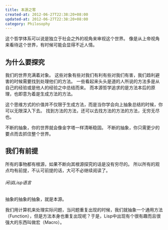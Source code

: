 ```yaml
---
title: 本源之零
created-at: 2012-06-27T22:38:20+08:00
updated-at: 2012-06-27T22:38:20+08:00
category: Philosophy
---
```


这个哲学体系可以说是独立于社会之外的视角来审视这个世界。
像是从上帝视角来看待这个世界，有时候可能会显得不近人情。

为什么要探究
------------

我们的世界充满着对象。
这些对象有些对我们有利有些对我们有害，我们趋利避害的时候需要找到处理他们的方法。
一些看起来头头是道的人所说的方法多是从自己的经验或是他人的经验之中总结而来。
而本源哲学追求的是方法本后的原理，也即意为着是生成方法的方法。

这个思维方式的价值并不仅限于生成方法，而是当你学会向上抽象总结的时候，你可以无限深入下去。
找到方法的方法，还可以去找方法的方法的方法，无穷无尽也。

不断的抽象，你的世界就会像金字塔一样清晰稳固。
不断的抽象，你只需更少的要点而去抓住整个世界。

我们有前提
----------

所有的事物都有根源，如果不断向其根源探究的话是没有穷尽的。
所以所有的观点均有前提，不认可前提的话，大可不必继续阅读了。

###### 闲谈Lisp语言 ######
抽象的抽象的抽象，就是本源。

我们用计算机来处理实际问题，当问题重复出现的时候，我们就抽象一个通用方法（Function），但是方法本身也重复出现呢？于是，Lisp中出现有个很有趣而且很强大的东西叫做宏（Macro）。
